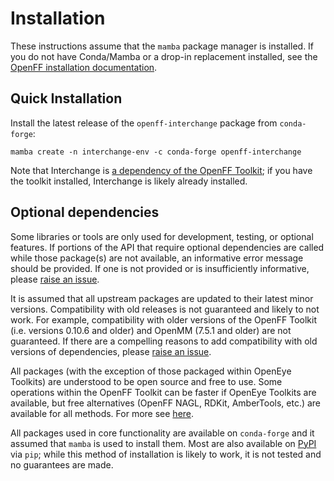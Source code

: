 # Installation

These instructions assume that the `mamba` package manager is installed. If you do not have Conda/Mamba or a drop-in replacement installed, see the [OpenFF installation documentation](inv:openff.docs#install).

## Quick Installation

Install the latest release of the `openff-interchange` package from `conda-forge`:

```shell
mamba create -n interchange-env -c conda-forge openff-interchange
```

Note that Interchange is [a dependency of the OpenFF Toolkit](https://docs.openforcefield.org/projects/toolkit/en/stable/installation.html#installation); if you have the toolkit installed, Interchange is likely already installed.

## Optional dependencies

Some libraries or tools are only used for development, testing, or optional features. If portions of the API that require optional dependencies are called while those package(s) are not available, an informative error message should be provided. If one is not provided or is insufficiently informative, please [raise an issue](https://github.com/openforcefield/openff-interchange/issues).

It is assumed that all upstream packages are updated to their latest minor versions. Compatibility with old releases is not guaranteed and likely to not work. For example, compatibility with older versions of the OpenFF Toolkit (i.e. versions 0.10.6 and older) and OpenMM (7.5.1 and older) are not guaranteed. If there are a compelling reasons to add compatibility with old versions of dependencies, please [raise an issue](https://github.com/openforcefield/openff-interchange/issues).

All packages (with the exception of those packaged within OpenEye Toolkits) are understood to be open source and free to use. Some operations within the OpenFF Toolkit can be faster if OpenEye Toolkits are available, but free alternatives (OpenFF NAGL, RDKit, AmberTools, etc.) are available for all methods. For more see [here](https://open-forcefield-toolkit.readthedocs.io/en/stable/installation.html#optional-dependencies).

All packages used in core functionality are available on `conda-forge` and it assumed that `mamba` is used to install them. Most are also available on [PyPI](https://pypi.org) via `pip`; while this method of installation is likely to work, it is not tested and no guarantees are made.
